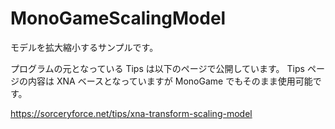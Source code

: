 # MonoGameScalingModel
モデルを拡大縮小するサンプルです。

プログラムの元となっている Tips は以下のページで公開しています。
Tips ページの内容は XNA ベースとなっていますが MonoGame でもそのまま使用可能です。

https://sorceryforce.net/tips/xna-transform-scaling-model
